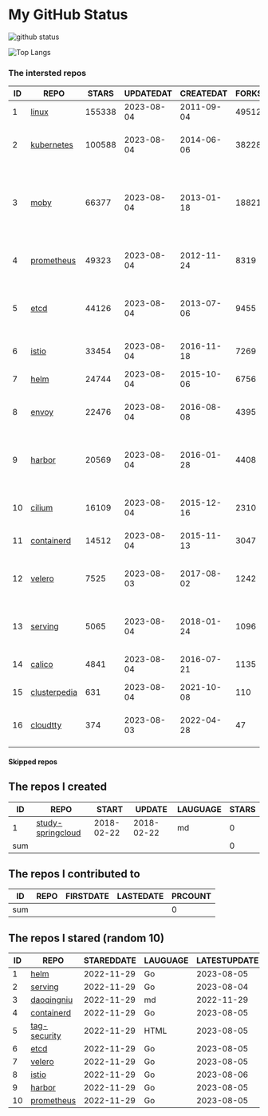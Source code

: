 # My GitHub Status

<img src="https://github-readme-stats-1.yihong0618.vercel.app/api?username=daoqingniu&show_icons=true&&&hide_title=true&count_private=true" alt="github status" />

![Top Langs](https://github-readme-stats-1.yihong0618.vercel.app/api/top-langs/?username=daoqingniu&layout=compact)

<!--START_SECTION:github_repos-->
### The intersted repos
| ID |                              REPO                               | STARS  | UPDATEDAT  | CREATEDAT  | FORKSCOUNT |                                              DESCRIPTIONS                                              |
|----|-----------------------------------------------------------------|--------|------------|------------|------------|--------------------------------------------------------------------------------------------------------|
|  1 | [linux](https://github.com/torvalds/linux)                      | 155338 | 2023-08-04 | 2011-09-04 |      49512 | Linux kernel source tree                                                                               |
|  2 | [kubernetes](https://github.com/kubernetes/kubernetes)          | 100588 | 2023-08-04 | 2014-06-06 |      38228 | Production-Grade Container Scheduling and Management                                                   |
|  3 | [moby](https://github.com/moby/moby)                            |  66377 | 2023-08-04 | 2013-01-18 |      18821 | Moby Project - a collaborative project for the container ecosystem to assemble container-based systems |
|  4 | [prometheus](https://github.com/prometheus/prometheus)          |  49323 | 2023-08-04 | 2012-11-24 |       8319 | The Prometheus monitoring system and time series database.                                             |
|  5 | [etcd](https://github.com/etcd-io/etcd)                         |  44126 | 2023-08-04 | 2013-07-06 |       9455 | Distributed reliable key-value store for the most critical data of a distributed system                |
|  6 | [istio](https://github.com/istio/istio)                         |  33454 | 2023-08-04 | 2016-11-18 |       7269 | Connect, secure, control, and observe services.                                                        |
|  7 | [helm](https://github.com/helm/helm)                            |  24744 | 2023-08-04 | 2015-10-06 |       6756 | The Kubernetes Package Manager                                                                         |
|  8 | [envoy](https://github.com/envoyproxy/envoy)                    |  22476 | 2023-08-04 | 2016-08-08 |       4395 | Cloud-native high-performance edge/middle/service proxy                                                |
|  9 | [harbor](https://github.com/goharbor/harbor)                    |  20569 | 2023-08-04 | 2016-01-28 |       4408 | An open source trusted cloud native registry project that stores, signs, and scans content.            |
| 10 | [cilium](https://github.com/cilium/cilium)                      |  16109 | 2023-08-04 | 2015-12-16 |       2310 | eBPF-based Networking, Security, and Observability                                                     |
| 11 | [containerd](https://github.com/containerd/containerd)          |  14512 | 2023-08-04 | 2015-11-13 |       3047 | An open and reliable container runtime                                                                 |
| 12 | [velero](https://github.com/vmware-tanzu/velero)                |   7525 | 2023-08-03 | 2017-08-02 |       1242 | Backup and migrate Kubernetes applications and their persistent volumes                                |
| 13 | [serving](https://github.com/knative/serving)                   |   5065 | 2023-08-04 | 2018-01-24 |       1096 | Kubernetes-based, scale-to-zero, request-driven compute                                                |
| 14 | [calico](https://github.com/projectcalico/calico)               |   4841 | 2023-08-04 | 2016-07-21 |       1135 | Cloud native networking and network security                                                           |
| 15 | [clusterpedia](https://github.com/clusterpedia-io/clusterpedia) |    631 | 2023-08-04 | 2021-10-08 |        110 | The Encyclopedia of Kubernetes clusters                                                                |
| 16 | [cloudtty](https://github.com/cloudtty/cloudtty)                |    374 | 2023-08-03 | 2022-04-28 |         47 | A Friendly Kubernetes CloudShell (Web Terminal) !                                                      |



#### Skipped repos
<!--END_SECTION:github_repos-->

<!--START_SECTION:my_github-->
## The repos I created
| ID  |                                 REPO                                 |   START    |   UPDATE   | LAUGUAGE | STARS |
|-----|----------------------------------------------------------------------|------------|------------|----------|-------|
|   1 | [study-springcloud](https://github.com/daoqingniu/study-springcloud) | 2018-02-22 | 2018-02-22 | md       |     0 |
| sum |                                                                      |            |            |          |     0 |

## The repos I contributed to
| ID  | REPO | FIRSTDATE | LASTEDATE | PRCOUNT |
|-----|------|-----------|-----------|---------|
| sum |      |           |           |       0 |

## The repos I stared (random 10)
| ID |                          REPO                          | STAREDDATE | LAUGUAGE | LATESTUPDATE |
|----|--------------------------------------------------------|------------|----------|--------------|
|  1 | [helm](https://github.com/helm/helm)                   | 2022-11-29 | Go       | 2023-08-05   |
|  2 | [serving](https://github.com/knative/serving)          | 2022-11-29 | Go       | 2023-08-04   |
|  3 | [daoqingniu](https://github.com/daoqingniu/daoqingniu) | 2022-11-29 | md       | 2022-11-29   |
|  4 | [containerd](https://github.com/containerd/containerd) | 2022-11-29 | Go       | 2023-08-05   |
|  5 | [tag-security](https://github.com/cncf/tag-security)   | 2022-11-29 | HTML     | 2023-08-05   |
|  6 | [etcd](https://github.com/etcd-io/etcd)                | 2022-11-29 | Go       | 2023-08-05   |
|  7 | [velero](https://github.com/vmware-tanzu/velero)       | 2022-11-29 | Go       | 2023-08-05   |
|  8 | [istio](https://github.com/istio/istio)                | 2022-11-29 | Go       | 2023-08-06   |
|  9 | [harbor](https://github.com/goharbor/harbor)           | 2022-11-29 | Go       | 2023-08-05   |
| 10 | [prometheus](https://github.com/prometheus/prometheus) | 2022-11-29 | Go       | 2023-08-05   |

<!--END_SECTION:my_github-->
